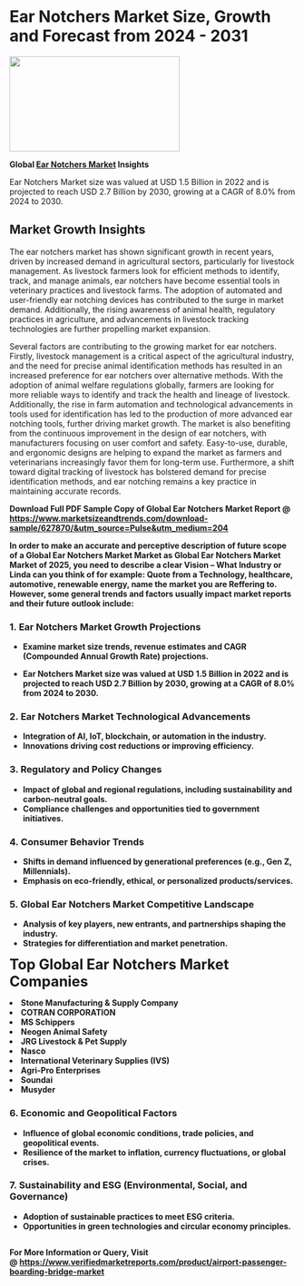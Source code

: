 <H1>Ear Notchers Market Size, Growth and Forecast from 2024 - 2031</H1><img class="aligncenter size-medium wp-image-584254" src="https://thirdeyenews.in/wp-content/uploads/2024/09/Global-Market-Research-300x168.jpeg" alt="" width="300" height="168" /><p><strong>Global&nbsp;<a href="https://www.marketsizeandtrends.com/download-sample/627870/&amp;utm_source=Pulse&amp;utm_medium=204">Ear Notchers Market</a> Insights</strong></p><p>Ear Notchers Market size was valued at USD 1.5 Billion in 2022 and is projected to reach USD 2.7 Billion by 2030, growing at a CAGR of 8.0% from 2024 to 2030.</p><p><h2>Market Growth Insights</h2> <p>The ear notchers market has shown significant growth in recent years, driven by increased demand in agricultural sectors, particularly for livestock management. As livestock farmers look for efficient methods to identify, track, and manage animals, ear notchers have become essential tools in veterinary practices and livestock farms. The adoption of automated and user-friendly ear notching devices has contributed to the surge in market demand. Additionally, the rising awareness of animal health, regulatory practices in agriculture, and advancements in livestock tracking technologies are further propelling market expansion.</p> <p><strong></strong></p> <p>Several factors are contributing to the growing market for ear notchers. Firstly, livestock management is a critical aspect of the agricultural industry, and the need for precise animal identification methods has resulted in an increased preference for ear notchers over alternative methods. With the adoption of animal welfare regulations globally, farmers are looking for more reliable ways to identify and track the health and lineage of livestock. Additionally, the rise in farm automation and technological advancements in tools used for identification has led to the production of more advanced ear notching tools, further driving market growth. The market is also benefiting from the continuous improvement in the design of ear notchers, with manufacturers focusing on user comfort and safety. Easy-to-use, durable, and ergonomic designs are helping to expand the market as farmers and veterinarians increasingly favor them for long-term use. Furthermore, a shift toward digital tracking of livestock has bolstered demand for precise identification methods, and ear notching remains a key practice in maintaining accurate records.</p> <p><strong></p><p><span class=""><strong>Download Full PDF Sample Copy of Global Ear Notchers Market Report</strong> @ <a href="https://www.marketsizeandtrends.com/download-sample/627870/&amp;utm_source=Pulse&amp;utm_medium=204" target="_blank">https://www.marketsizeandtrends.com/download-sample/627870/&amp;utm_source=Pulse&amp;utm_medium=204</a></span></p><p>In order to make an accurate and perceptive description of future scope of a Global&nbsp;Ear Notchers Market Market as Global&nbsp;Ear Notchers Market Market of 2025, you need to describe a clear Vision &ndash; What Industry or Linda can you think of for example: Quote from a Technology, healthcare, automotive, renewable energy, name the market you are Reffering to. However, some general trends and factors usually impact market reports and their future outlook include:</p><h3>1.&nbsp;<strong>Ear Notchers Market Growth Projections</strong></h3><ul><li>Examine market size trends, revenue estimates and CAGR (Compounded Annual Growth Rate) projections.</li><li><p>Ear Notchers Market size was valued at USD 1.5 Billion in 2022 and is projected to reach USD 2.7 Billion by 2030, growing at a CAGR of 8.0% from 2024 to 2030.</p></li></ul><h3>2.&nbsp;<strong>Ear Notchers Market Technological Advancements</strong></h3><ul><li>Integration of AI, IoT, blockchain, or automation in the industry.</li><li>Innovations driving cost reductions or improving efficiency.</li></ul><h3>3.&nbsp;<strong>Regulatory and Policy Changes</strong></h3><ul><li>Impact of global and regional regulations, including sustainability and carbon-neutral goals.</li><li>Compliance challenges and opportunities tied to government initiatives.</li></ul><h3>4.&nbsp;<strong>Consumer Behavior Trends</strong></h3><ul><li>Shifts in demand influenced by generational preferences (e.g., Gen Z, Millennials).</li><li>Emphasis on eco-friendly, ethical, or personalized products/services.</li></ul><h3>5.&nbsp;<strong>Global Ear Notchers Market Competitive Landscape</strong></h3><ul><li>Analysis of key players, new entrants, and partnerships shaping the industry.</li><li>Strategies for differentiation and market penetration.</li></ul><p data-pm-slice="1 1 []"><span style="color: inherit; font-family: inherit; font-size: 25px;">Top Global Ear Notchers Market Companies</span></p><div class="" data-test-id=""><p><li>Stone Manufacturing & Supply Company</li><li> COTRAN CORPORATION</li><li> MS Schippers</li><li> Neogen Animal Safety</li><li> JRG Livestock & Pet Supply</li><li> Nasco</li><li> International Veterinary Supplies (IVS)</li><li> Agri-Pro Enterprises</li><li> Soundai</li><li> Musyder</li></p></div><h3>6.&nbsp;<strong>Economic and Geopolitical Factors</strong></h3><ul><li>Influence of global economic conditions, trade policies, and geopolitical events.</li><li>Resilience of the market to inflation, currency fluctuations, or global crises.</li></ul><h3>7.&nbsp;<strong>Sustainability and ESG (Environmental, Social, and Governance)</strong></h3><ul><li>Adoption of sustainable practices to meet ESG criteria.</li><li>Opportunities in green technologies and circular economy principles.</li></ul><h2><strong style="font-size: 14px;">For More Information or Query, Visit @&nbsp;</strong><a style="background-color: #ffffff; font-size: 14px;" href="https://www.marketsizeandtrends.com/report/ear-notchers-market/" target="_blank">https://www.verifiedmarketreports.com/product/airport-passenger-boarding-bridge-market</a></h2>

